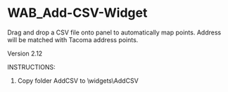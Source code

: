 # WAB_Add-CSV-Widget
Drag and drop a CSV file onto panel to automatically map points. Address will be matched with Tacoma address points.

Version 2.12

INSTRUCTIONS:

1. Copy folder AddCSV to \widgets\AddCSV
